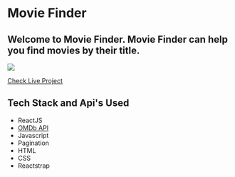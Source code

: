 # Movie Finder

## Welcome to Movie Finder. Movie Finder can help you find movies by their title.

![](./MovieFinder.gif)

[Check Live Project](https://chandelsumeet-moviefinder.netlify.app/)

## Tech Stack and Api's Used

- ReactJS
- [OMDb API](http://www.omdbapi.com/)
- Javascript
- Pagination
- HTML
- CSS
- Reactstrap
